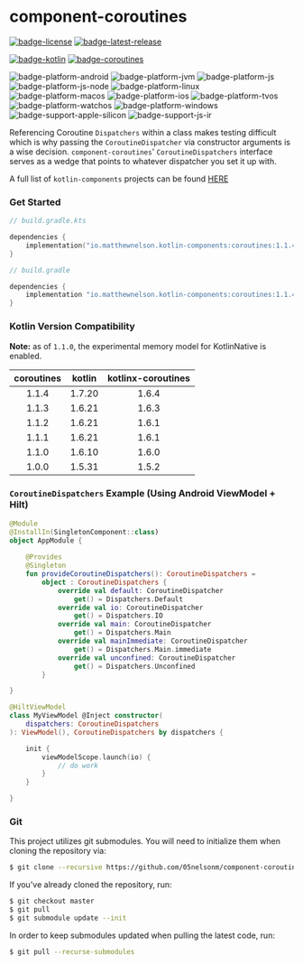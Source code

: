 # component-coroutines
[![badge-license]][url-license]
[![badge-latest-release]][url-latest-release]

[![badge-kotlin]][url-kotlin]
[![badge-coroutines]][url-coroutines]

![badge-platform-android]
![badge-platform-jvm]
![badge-platform-js]
![badge-platform-js-node]
![badge-platform-linux]
![badge-platform-macos]
![badge-platform-ios]
![badge-platform-tvos]
![badge-platform-watchos]
![badge-platform-windows]
![badge-support-apple-silicon]
![badge-support-js-ir]

Referencing Coroutine `Dispatchers` within a class makes testing difficult which is why passing the `CoroutineDispatcher` via 
constructor arguments is a wise decision. `component-coroutines`' `CoroutineDispatchers` interface serves as a wedge that points to 
whatever dispatcher you set it up with.

A full list of `kotlin-components` projects can be found [HERE](https://kotlin-components.matthewnelson.io)

### Get Started

<!-- TAG_VERSION -->

```kotlin
// build.gradle.kts

dependencies {
    implementation("io.matthewnelson.kotlin-components:coroutines:1.1.4")
}
```

<!-- TAG_VERSION -->

```groovy
// build.gradle

dependencies {
    implementation "io.matthewnelson.kotlin-components:coroutines:1.1.4"
}
```

### Kotlin Version Compatibility

**Note:** as of `1.1.0`, the experimental memory model for KotlinNative is enabled.

<!-- TAG_VERSION -->

| coroutines | kotlin | kotlinx-coroutines |
|:----------:|:------:|:------------------:|
|   1.1.4    | 1.7.20 |       1.6.4        |
|   1.1.3    | 1.6.21 |       1.6.3        |
|   1.1.2    | 1.6.21 |       1.6.1        |
|   1.1.1    | 1.6.21 |       1.6.1        |
|   1.1.0    | 1.6.10 |       1.6.0        |
|   1.0.0    | 1.5.31 |       1.5.2        |

### `CoroutineDispatchers` Example (Using Android ViewModel + Hilt)
```kotlin
@Module
@InstallIn(SingletonComponent::class)
object AppModule {
    
    @Provides
    @Singleton
    fun provideCoroutineDispatchers(): CoroutineDispatchers =
        object : CoroutineDispatchers {
            override val default: CoroutineDispatcher
                get() = Dispatchers.Default
            override val io: CoroutineDispatcher
                get() = Dispatchers.IO
            override val main: CoroutineDispatcher
                get() = Dispatchers.Main
            override val mainImmediate: CoroutineDispatcher
                get() = Dispatchers.Main.immediate
            override val unconfined: CoroutineDispatcher
                get() = Dispatchers.Unconfined
        }

}

@HiltViewModel
class MyViewModel @Inject constructor(
    dispatchers: CoroutineDispatchers
): ViewModel(), CoroutineDispatchers by dispatchers {

    init {
        viewModelScope.launch(io) {
            // do work
        }
    }

}
```

### Git

This project utilizes git submodules. You will need to initialize them when
cloning the repository via:

```bash
$ git clone --recursive https://github.com/05nelsonm/component-coroutines.git
```

If you've already cloned the repository, run:
```bash
$ git checkout master
$ git pull
$ git submodule update --init
```

In order to keep submodules updated when pulling the latest code, run:
```bash
$ git pull --recurse-submodules
```

<!-- TAG_VERSION -->
[badge-latest-release]: https://img.shields.io/badge/latest--release-1.1.4-blue.svg?style=flat
[badge-license]: https://img.shields.io/badge/license-Apache%20License%202.0-blue.svg?style=flat

<!-- TAG_DEPENDENCIES -->
[badge-kotlin]: https://img.shields.io/badge/kotlin-1.7.20-blue.svg?logo=kotlin
[badge-coroutines]: https://img.shields.io/badge/coroutines-1.6.4-blue.svg?logo=kotlin

<!-- TAG_PLATFORMS -->
[badge-platform-android]: http://img.shields.io/badge/-android-6EDB8D.svg?style=flat
[badge-platform-jvm]: http://img.shields.io/badge/-jvm-DB413D.svg?style=flat
[badge-platform-js]: http://img.shields.io/badge/-js-F8DB5D.svg?style=flat
[badge-platform-js-node]: https://img.shields.io/badge/-nodejs-68a063.svg?style=flat
[badge-platform-linux]: http://img.shields.io/badge/-linux-2D3F6C.svg?style=flat
[badge-platform-macos]: http://img.shields.io/badge/-macos-111111.svg?style=flat
[badge-platform-ios]: http://img.shields.io/badge/-ios-CDCDCD.svg?style=flat
[badge-platform-tvos]: http://img.shields.io/badge/-tvos-808080.svg?style=flat
[badge-platform-watchos]: http://img.shields.io/badge/-watchos-C0C0C0.svg?style=flat
[badge-platform-wasm]: https://img.shields.io/badge/-wasm-624FE8.svg?style=flat
[badge-platform-windows]: http://img.shields.io/badge/-windows-4D76CD.svg?style=flat
[badge-support-android-native]: http://img.shields.io/badge/support-[AndroidNative]-6EDB8D.svg?style=flat
[badge-support-apple-silicon]: http://img.shields.io/badge/support-[AppleSilicon]-43BBFF.svg?style=flat
[badge-support-js-ir]: https://img.shields.io/badge/support-[js--IR]-AAC4E0.svg?style=flat

[url-latest-release]: https://github.com/05nelsonm/component-coroutines/releases/latest
[url-license]: https://www.apache.org/licenses/LICENSE-2.0.txt
[url-kotlin]: https://kotlinlang.org
[url-coroutines]: https://github.com/Kotlin/kotlinx.coroutines
